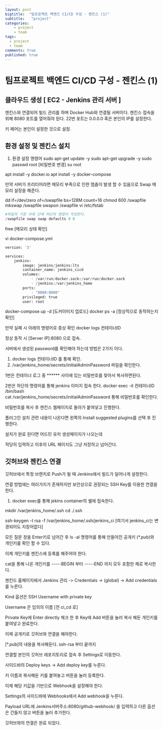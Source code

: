 ```yaml
---
layout: post
bigtitle:  "팀프로젝트 백엔드 CI/CD 구성 - 젠킨스 (1)"
subtitle:   "project"
categories:
    - project
    - team
tags:
  - project
  - team
comments: true
published: true
---
```

# 팀프로젝트 백엔드 CI/CD 구성 - 젠킨스 (1)


## 클라우드 생성 [ EC2 - Jenkins 관리 서버 ]

젠킨스와 연결되어 빌드 관리를 하며 Docker Hub와 연결될 서버이다.
젠킨스 접속을 위해 8080 포트를 열어줘야 된다.
22번 포트는 0.0.0.0 혹은 본인의 IP를 설정한다.

키 페어는 본인이 설정한 것으로 설정.

## 환경 설정 및 젠킨스 설치 
1. 환경 설정 명령어 
sudo apt-get update -y
sudo apt-get upgrade -y
sudo passwd root  [비밀번호 변경]
su root

apt install -y docker.io
apt install -y docker-compose 

만약 서버가 프리티어라면 메모리 부족으로 인한 멈춤이 발생 할 수 있음으로 Swap 메모리 설정을 해준다.

dd if=/dev/zero of=/swapfile bs=128M count=16
chmod 600 /swapfile
mkswap /swapfile
swapon /swapfile
vi /etc/fstab

```python
#파일의 가장 아래 단에 하단의 명령어 작성한다.
/swapfile swap swap defaults 0 0
```
free   [메모리 상태 확인]

vi docker-compose.yml  

```python
version: '3'

services:
    jenkins:
        image: jenkins/jenkins:lts
        container_name: jenkins_cicd
        volumes:
            - /var/run/docker.sock:/var/run/docker.sock
            - /jenkins:/var/jenkins_home
        ports:
            - "8080:8080"
        privileged: true
        user: root
```

docker-compose up -d  [도커이미지 업로드]
docker ps -a [정상적으로 동작하는지 확인]

만약 실패 시 아래의 명령어로 증상 확인
docker logs 컨테이너ID

정상 동작 시 [Server IP]:8080 으로 접속.

서버에서 생성된 password를 확인해야 하는데 방법은 2가지 이다.
1. docker logs 컨테이너ID 를 통해 확인.
2. /var/jenkins_home/secrets/initialAdminPassword 파일을 확인한다.

1번은 컨테이너 로그 중 ****** 사이에 있는 비밀번호를 찾아서 복사하면된다.


2번은 하단의 명령어를 통해 jenkins 이미지 접속 한다.
docker exec -it 컨테이너ID /bin/bash  
cat /var/jenkins_home/secrets/initialAdminPassword 통해 비밀번호를 확인한다.

비밀번호를 복사 후 젠킨스 웹페이지로 돌아가 붙여넣고 진행한다.

플러그인 설치 관련 내용이 나온다면 왼쪽의 Install suggested plugins를 선택 후 진행한다.

설치가 완료 된다면 어드민 유저 생성페이지가 나오는데

적당히 입력하고 이후의 URL 페이지도 그냥 저장하고 넘어간다.


## 깃허브와 젠킨스 연결

깃허브에서 특정 브랜치로 Push가 될 때 Jenkins에서 빌드가 일어나게 설정한다.

연결 방법에는 여러가지가 존재하지만 보안상으로 권장되는 SSH Key를 이용한 연결을 한다.

1. docker exec를 통해 jekins container의 쉘에 접속한다.

mkdir /var/jenkins_home/.ssh
cd ./.ssh

ssh-keygen -t rsa -f /var/jenkins_home/.ssh/jenkins_ci
[여기서 jenkins_ci는 변경되어도 지장어없다]

모든 질문 창을 Enter키로 넘어간 후 ls -al 명령어를 통해 만들어진
공개키 (*.pub)와 개인키를 확인 할 수 있다.

이제 개인키를 젠킨스에 등록를 해주어야 한다.

cat을 통해 나온 개인키를 -----BEGIN 부터 -----END 까지 모두 포함한 채로 복사한다.

젠킨드 홈페이지에서 Jenkins 관리 -> Credentials -> (global) -> Add credentials 를 누른다.

Kind 옵션은 SSH Username with private key


Username 은 임의의 이름 [전 ci_cd 로]

Private Key에 Enter directly 체크 한 후 Key에 Add 버튼을 눌러
복사 해둔 개인키를 붙여넣고 완료한다.

이제 공개키로 깃허브와 연결을 해야한다.

[*.pub]의 내용을 복사해둔다. ssh-rsa 부터 끝까지

연결할 본인의 깃허브 레포지토리로 접속 후 Settings로 이동한다.

사이드바의 Deploy keys -> Add deploy key를 누른다.

키 이름과 복사해둔 키를 붙여놓고 버튼을 눌러 등록한다.

이제 해당 키값을 기반으로 Webhook을 설정해야 한다. 

Settings의 사이드바에 Webhooks에서 Add webhook을 누른다.

Payload URL에 Jenkins서버주소:8080/github-webhook/ 을 입력하고
다른 옵션은 건들지 않고 버튼을 눌러 추가한다.

깃허브와의 연결은 완료 되었다.








